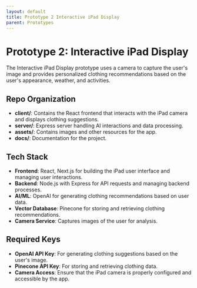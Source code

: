 ```yaml
---
layout: default
title: Prototype 2 Interactive iPad Display
parent: Prototypes
---
```


# Prototype 2: Interactive iPad Display

The Interactive iPad Display prototype uses a camera to capture the user's image and provides personalized clothing recommendations based on the user's appearance, weather, and activities.

## Repo Organization

- **client/**: Contains the React frontend that interacts with the iPad camera and displays clothing suggestions.
- **server/**: Express server handling AI interactions and data processing.
- **assets/**: Contains images and other resources for the app.
- **docs/**: Documentation for the project.

## Tech Stack

- **Frontend**: React, Next.js for building the iPad user interface and managing user interactions.
- **Backend**: Node.js with Express for API requests and managing backend processes.
- **AI/ML**: OpenAI for generating clothing recommendations based on user data.
- **Vector Database**: Pinecone for storing and retrieving clothing recommendations.
- **Camera Service**: Captures images of the user for analysis.

## Required Keys

- **OpenAI API Key**: For generating clothing suggestions based on the user's image.
- **Pinecone API Key**: For storing and retrieving clothing data.
- **Camera Access**: Ensure that the iPad camera is properly configured and accessible by the app.
